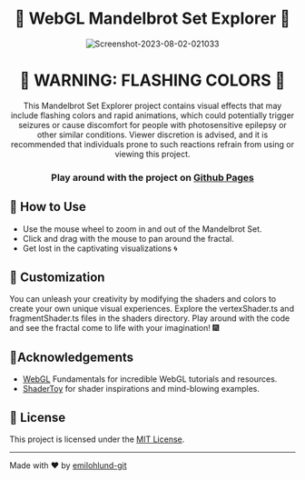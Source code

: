 <div align="center">

# 🌈 WebGL Mandelbrot Set Explorer 🌈

<img src="https://i.ibb.co/sHMqZ3M/Screenshot-2023-08-02-021033.png" alt="Screenshot-2023-08-02-021033" border="0">

# 🚨 WARNING: FLASHING COLORS 🚨

This Mandelbrot Set Explorer project contains visual effects that may include flashing colors and rapid animations, which could potentially trigger seizures or cause discomfort for people with photosensitive epilepsy or other similar conditions. Viewer discretion is advised, and it is recommended that individuals prone to such reactions refrain from using or viewing this project.

### Play around with the project on [Github Pages](emilohlund-git.github.io/webgl-testing/)

</div>

## 🧭 How to Use

- Use the mouse wheel to zoom in and out of the Mandelbrot Set.
- Click and drag with the mouse to pan around the fractal.
- Get lost in the captivating visualizations 🌀

## 🎨 Customization

You can unleash your creativity by modifying the shaders and colors to create your own unique visual experiences. Explore the vertexShader.ts and fragmentShader.ts files in the shaders directory. Play around with the code and see the fractal come to life with your imagination! 🎆

## 🌟Acknowledgements

- [WebGL](https://webglfundamentals.org/) Fundamentals for incredible WebGL tutorials and resources.
- [ShaderToy](https://www.shadertoy.com/) for shader inspirations and mind-blowing examples.

## 📜 License

This project is licensed under the [MIT License](LICENSE).

<hr/>

Made with ❤️ by [emilohlund-git](https://github.com/emilohlund-git)

